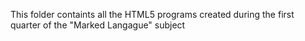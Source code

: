 This folder containts all the HTML5 programs created during the first quarter of the "Marked Langague" subject
